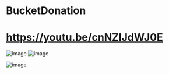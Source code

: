 # BucketDonation
# https://youtu.be/cnNZIJdWJ0E
![image](https://user-images.githubusercontent.com/71537694/164094377-8c074da9-e34a-433d-80b4-1a91ed624f80.png) ![image](https://user-images.githubusercontent.com/71537694/164103077-f47298e8-f1d1-4608-bf30-5215ac3ad9c7.png)


![image](https://user-images.githubusercontent.com/71537694/164090495-82999963-999e-456e-81f1-d2307c58dbd5.png)

